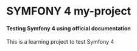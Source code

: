 #   SYMFONY 4 my-project

#### Testing Symfony 4 using official documentation

This is a learning project to test Symfony 4